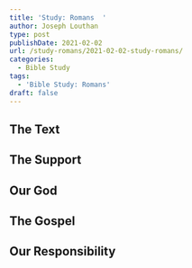 ```yaml
---
title: 'Study: Romans  '
author: Joseph Louthan
type: post
publishDate: 2021-02-02
url: /study-romans/2021-02-02-study-romans/
categories:
  - Bible Study
tags:
  - 'Bible Study: Romans'
draft: false
---
```

## The Text

## The Support

## Our God

## The Gospel

## Our Responsibility

